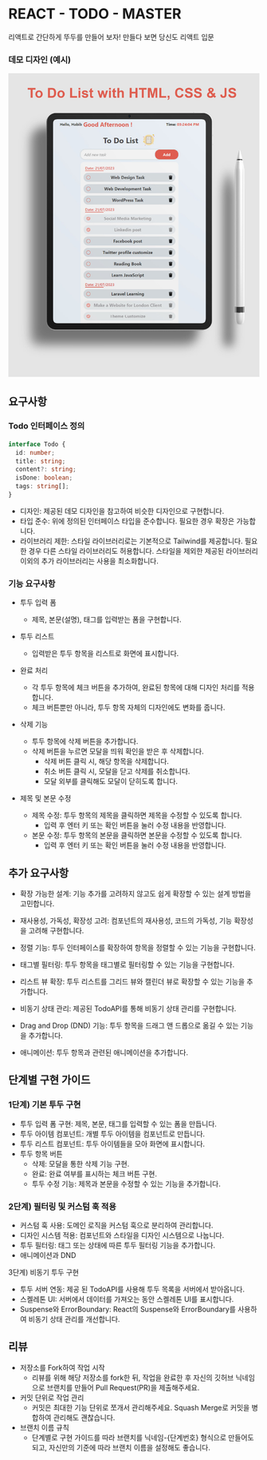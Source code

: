 # REACT - TODO - MASTER

리액트로 간단하게 뚜두를 만들어 보자! 만들다 보면 당신도 리액트 입문

### 데모 디자인 (예시)

![데모](/public/images/demo.png)

## 요구사항

### Todo 인터페이스 정의

```ts
interface Todo {
  id: number;
  title: string;
  content?: string;
  isDone: boolean;
  tags: string[];
}
```

- 디자인: 제공된 데모 디자인을 참고하여 비슷한 디자인으로 구현합니다.
- 타입 준수: 위에 정의된 인터페이스 타입을 준수합니다. 필요한 경우 확장은 가능합니다.
- 라이브러리 제한: 스타일 라이브러리로는 기본적으로 Tailwind를 제공합니다. 필요한 경우 다른 스타일 라이브러리도 허용합니다. 스타일을 제외한 제공된 라이브러리 이외의 추가 라이브러리는 사용을 최소화합니다.

### 기능 요구사항

- 투두 입력 폼
  - 제목, 본문(설명), 태그를 입력받는 폼을 구현합니다.
- 투두 리스트

  - 입력받은 투두 항목을 리스트로 화면에 표시합니다.

- 완료 처리

  - 각 투두 항목에 체크 버튼을 추가하여, 완료된 항목에 대해 디자인 처리를 적용합니다.
  - 체크 버튼뿐만 아니라, 투두 항목 자체의 디자인에도 변화를 줍니다.

- 삭제 기능

  - 투두 항목에 삭제 버튼을 추가합니다.
  - 삭제 버튼을 누르면 모달을 띄워 확인을 받은 후 삭제합니다.
    - 삭제 버튼 클릭 시, 해당 항목을 삭제합니다.
    - 취소 버튼 클릭 시, 모달을 닫고 삭제를 취소합니다.
    - 모달 외부를 클릭해도 모달이 닫히도록 합니다.

- 제목 및 본문 수정

  - 제목 수정: 투두 항목의 제목을 클릭하면 제목을 수정할 수 있도록 합니다.
    - 입력 후 엔터 키 또는 확인 버튼을 눌러 수정 내용을 반영합니다.
  - 본문 수정: 투두 항목의 본문을 클릭하면 본문을 수정할 수 있도록 합니다.
    - 입력 후 엔터 키 또는 확인 버튼을 눌러 수정 내용을 반영합니다.

## 추가 요구사항

- 확장 가능한 설계: 기능 추가를 고려하지 않고도 쉽게 확장할 수 있는 설계 방법을 고민합니다.

- 재사용성, 가독성, 확장성 고려: 컴포넌트의 재사용성, 코드의 가독성, 기능 확장성을 고려해 구현합니다.

- 정렬 기능: 투두 인터페이스를 확장하여 항목을 정렬할 수 있는 기능을 구현합니다.

- 태그별 필터링: 투두 항목을 태그별로 필터링할 수 있는 기능을 구현합니다.

- 리스트 뷰 확장: 투두 리스트를 그리드 뷰와 캘린더 뷰로 확장할 수 있는 기능을 추가합니다.

- 비동기 상태 관리: 제공된 TodoAPI를 통해 비동기 상태 관리를 구현합니다.

- Drag and Drop (DND) 기능: 투두 항목을 드래그 앤 드롭으로 옮길 수 있는 기능을 추가합니다.

- 애니메이션: 투두 항목과 관련된 애니메이션을 추가합니다.

## 단계별 구현 가이드

### 1단계) 기본 투두 구현

- 투두 입력 폼 구현: 제목, 본문, 태그를 입력할 수 있는 폼을 만듭니다.
- 투두 아이템 컴포넌트: 개별 투두 아이템을 컴포넌트로 만듭니다.
- 투두 리스트 컴포넌트: 투두 아이템들을 모아 화면에 표시합니다.
- 투두 항목 버튼
  - 삭제: 모달을 통한 삭제 기능 구현.
  - 완료: 완료 여부를 표시하는 체크 버튼 구현.
  - 투두 수정 기능: 제목과 본문을 수정할 수 있는 기능을 추가합니다.

### 2단계) 필터링 및 커스텀 훅 적용

- 커스텀 훅 사용: 도메인 로직을 커스텀 훅으로 분리하여 관리합니다.
- 디자인 시스템 적용: 컴포넌트와 스타일을 디자인 시스템으로 나눕니다.
- 투두 필터링: 태그 또는 상태에 따른 투두 필터링 기능을 추가합니다.
- 애니메이션과 DND

3단계) 비동기 투두 구현

- 투두 서버 연동: 제공 된 TodoAPI를 사용해 투두 목록을 서버에서 받아옵니다.
- 스켈레톤 UI: 서버에서 데이터를 가져오는 동안 스켈레톤 UI를 표시합니다.
- Suspense와 ErrorBoundary: React의 Suspense와 ErrorBoundary를 사용하여 비동기 상태 관리를 개선합니다.

## 리뷰

- 저장소를 Fork하여 작업 시작
  - 리뷰를 위해 해당 저장소를 fork한 뒤, 작업을 완료한 후 자신의 깃허브 닉네임으로 브랜치를 만들어 Pull Request(PR)을 제출해주세요.
- 커밋 단위로 작업 관리
  - 커밋은 최대한 기능 단위로 쪼개서 관리해주세요. Squash Merge로 커밋을 병합하여 관리해도 괜찮습니다.
- 브랜치 이름 규칙
  - 단계별로 구현 가이드를 따라 브랜치를 닉네임-{단계번호} 형식으로 만들어도 되고, 자신만의 기준에 따라 브랜치 이름을 설정해도 좋습니다.
